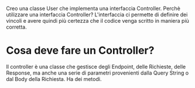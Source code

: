 Creo una classe User che implementa una interfaccia Controller.
Perchè utilizzare una interfaccia Controller? L'interfaccia ci permette di definire dei vincoli e avere quindi più certezza che il codice venga scritto in maniera più corretta.

# Cosa deve fare un Controller?

Il controller è una classe che gestisce degli Endpoint, delle Richieste, delle Response, ma anche una serie di parametri provenienti dalla Query String o dal Body della Richiesta.
Ha dei metodi.